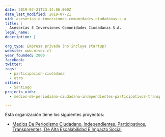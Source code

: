 ```yaml
---
date: 2019-07-21T23:14:06.000Z
date_last_modified: 2019-07-21
uid: asesorias-e-inversiones-comunidades-ciudadanas-s-a
title: |
  Asesorías E Inversiones Comunidades Ciudadanas S.A.
legal_name: 
description: |
  
org_type: Empresa privada (no incluye startup)
website: www.mivoz.cl
year_founded: 2006
facebook: 
twitter: 
tags:
  - participación-ciudadana
  - otro
cities: 
  - Santiago
projects_uids:
  - medios-de-periodismo-ciudadano-independientes-participativos-transparentes-de-alta-escalabilidad-e-impacto-social

---
```


Esta organización tiene los siguientes proyectos:

- [Medios De Periodismo Ciudadano, Independientes, Participativos, Transparentes, De Alta Escalabilidad E Impacto Social](/proyectos/medios-de-periodismo-ciudadano-independientes-participativos-transparentes-de-alta-escalabilidad-e-impacto-social)
